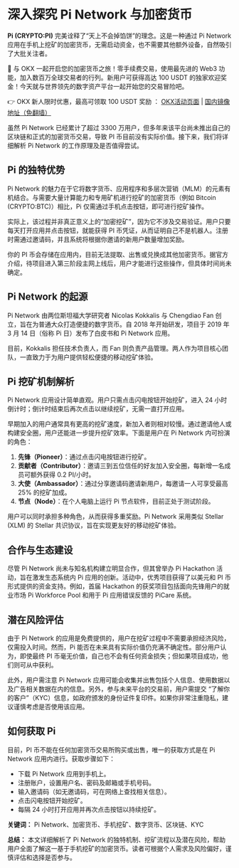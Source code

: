 # 深入探究 Pi Network 与加密货币

**Pi (CRYPTO:PI)** 完美诠释了“天上不会掉馅饼”的理念。这是一种通过 Pi Network 应用在手机上挖矿的加密货币，无需启动资金，也不需要其他额外设备，自然吸引了大批关注者。

🚀 与 OKX 一起开启您的加密货币之旅！零手续费交易，使用最先进的 Web3 功能，加入数百万全球交易者的行列。新用户可获得高达 100 USDT 的独家欢迎奖金！今天就与世界领先的数字资产平台一起开始您的交易冒险吧。

👉 OKX 新人限时优惠，最高可领取 100 USDT 奖励 ： [OKX活动页面](https://bit.ly/OKXe) | [国内镜像地址（免翻墙）](https://bit.ly/okX)

虽然 Pi Network 已经累计了超过 3300 万用户，但多年来该平台尚未推出自己的区块链和正式的加密货币交易，导致 PI 币目前没有实际价值。接下来，我们将详细解析 Pi Network 的工作原理及是否值得尝试。

## Pi 的独特优势

Pi Network 的魅力在于它将数字货币、应用程序和多层次营销（MLM）的元素有机结合。与需要大量计算能力和专用矿机进行挖矿的加密货币（例如 Bitcoin (CRYPTO:BTC)）相比，Pi 仅需通过手机点击按钮，即可进行挖矿操作。

实际上，该过程并非真正意义上的“加密挖矿”，因为它不涉及交易验证。用户只要每天打开应用并点击按钮，就能获得 PI 币凭证，从而证明自己不是机器人。注册时需通过邀请码，并且系统将根据你邀请的新用户数量增加奖励。

你的 PI 币会存储在应用内，目前无法提取、出售或兑换成其他加密货币。据官方介绍，待项目进入第三阶段主网上线后，用户才能进行这些操作，但具体时间尚未确定。

## Pi Network 的起源

Pi Network 由两位斯坦福大学研究者 Nicolas Kokkalis 与 Chengdiao Fan 创立，旨在为普通大众打造便捷的数字货币。自 2018 年开始研发，项目于 2019 年 3 月 14 日（俗称 Pi 日）发布了白皮书和 Pi Network 应用。

目前，Kokkalis 担任技术负责人，而 Fan 则负责产品管理。两人作为项目核心团队，一直致力于为用户提供轻松便捷的移动挖矿体验。

## Pi 挖矿机制解析

Pi Network 应用设计简单直观。用户只需点击闪电按钮开始挖矿，进入 24 小时倒计时；倒计时结束后再次点击以继续挖矿，无需一直打开应用。

早期加入的用户通常具有更高的挖矿速度，新加入者则相对较慢。通过邀请他人或构建安全圈，用户还能进一步提升挖矿效率。下面是用户在 Pi Network 内可扮演的角色：

1. **先锋（Pioneer）**：通过点击闪电按钮进行挖矿。
2. **贡献者（Contributor）**：邀请三到五位信任的好友加入安全圈，每新增一名成员可额外获得 0.2 PI/小时。
3. **大使（Ambassador）**：通过分享邀请码邀请新用户，每邀请一人可享受最高 25% 的挖矿加成。
4. **节点（Node）**：在个人电脑上运行 Pi 节点软件，目前正处于测试阶段。

用户可以同时承担多种角色，从而获得多重奖励。Pi Network 采用类似 Stellar (XLM) 的 Stellar 共识协议，旨在实现更友好的移动挖矿体验。

## 合作与生态建设

尽管 Pi Network 尚未与知名机构建立明显合作，但其曾举办 Pi Hackathon 活动，旨在激发生态系统内 Pi 应用的创新。活动中，优秀项目获得了以美元和 PI 币形式提供的资金支持。例如，首届 Hackathon 的获奖项目包括面向先锋用户的就业市场 Pi Workforce Pool 和用于 Pi 应用错误反馈的 PiCare 系统。

## 潜在风险评估

由于 Pi Network 的应用是免费提供的，用户在挖矿过程中不需要承担经济风险，仅需投入时间。然而，Pi 能否在未来具有实际价值仍充满不确定性。部分用户认为，即使最终 PI 币毫无价值，自己也不会有任何资金损失；但如果项目成功，他们则可从中获利。

此外，用户需注意 Pi Network 应用可能会收集并出售包括个人信息、使用数据以及广告相关数据在内的信息。另外，参与未来平台的交易前，用户需提交 “了解你的客户”（KYC）信息，如政府颁发的身份证件复印件。如果你非常注重隐私，建议谨慎考虑是否使用该应用。

## 如何获取 Pi

目前，PI 币不能在任何加密货币交易所购买或出售，唯一的获取方式是在 Pi Network 应用内进行。获取步骤如下：

- 下载 Pi Network 应用到手机上。
- 注册账户，设置用户名、密码及邮箱或手机号码。
- 输入邀请码（如无邀请码，可在网络上查找相关信息）。
- 点击闪电按钮开始挖矿。
- 每隔 24 小时打开应用并再次点击按钮以持续挖矿。

**关键词：** Pi Network、加密货币、手机挖矿、数字货币、区块链、KYC

**总结：** 本文详细解析了 Pi Network 的独特机制、挖矿流程以及潜在风险，帮助用户全面了解这一基于手机挖矿的加密货币。读者可根据个人需求及风险偏好，谨慎评估和选择是否参与。